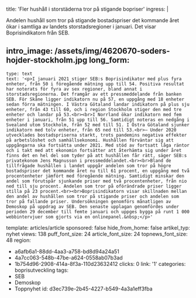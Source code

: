 title: 'Fler hushåll i storstäderna tror på stigande bopriser'
ingress: |
  <p>Andelen hushåll som tror på stigande bostadspriser det kommande året ökar i samtliga av landets storstadsregioner i januari. Det visar Boprisindikatorn från SEB.
  </p>
  
intro_image: /assets/img/4620670-soders-hojder-stockholm.jpg
long_form:
  -
    type: text
    text: '<p>I januari 2021 stiger SEB:s Boprisindikator med plus fyra enheter, från 50 i föregående mätning upp till 54. Positiva resultat har noterats för fyra av sex regioner, bland annat i storstadsregionerna. Det framgår av ett pressmeddelande från banken SEB. För Skåne ligger indikatorn nu på 57, en uppgång med 18 enheter sedan förra mätningen. I Västra Götaland landar indikatorn på plus sju enheter, från 43 till 60, och i region Stockholm stiger den med tre enheter och landar på 53.<br><br>I Norrland ökar indikatorn med fem enheter i januari, från 51 upp till 56. Samtidigt noteras en nedgång i Svealand utom Stockholm, från 52 med till 51. I Östra Götaland sjunker indikatorn med tolv enheter, från 65 ned till 53.<br>– Under 2020 utvecklades bostadspriserna starkt, trots pandemins negativa effekter på arbetslöshet och samhällsekonomi. Hushållen förväntar sig att uppgångarna ska fortsätta under 2021. Med stöd av fortsatt låga räntor och i takt med att ekonomin fortsätter att återhämta sig under året finns det en hel del som tyder på att hushållen får rätt, säger SEB:s privatekonom Jens Magnusson i pressmeddelandet.<br><br>Bland de tillfrågade hushållen i landet uppgår andelen som tror på högre bostadspriser det kommande året nu till 61 procent, en uppgång med två procentenheter jämfört med föregående mätning. Samtidigt minskar den andel som förutspår sjunkande priser med två procentenheter, från nio ned till sju procent. Andelen som tror på oförändrade priser ligger stilla på 23 procent.<br><br>Boprisindikatorn visar skillnaden mellan den andel av hushållen som tror på stigande priser och andelen som tror på fallande priser. Undersökningen genomförs månatligen av Demoskop på uppdrag av SEB. Den senaste upplagan genomfördes under perioden 29 december till femte januari och uppges bygga på runt 1 000 webbintervjuer som gjorts via en onlinepanel.&nbsp;</p>'
template: articles/article
sponsored: false
hide_from_home: false
artikel_typ: nyhet
views: 138
puff_font_size: 24
article_font_size: 24
topnews_font_size: 48
region:
  - a6afb6a1-88dd-4aa3-a758-bd8d94a24a51
  - 4a7cc063-548b-47be-a624-0558ab07b3ad
  - 1b754d96-2908-414a-8f3a-110d23632412
clicks: 0
link: '1'
categories: boprisutveckling
tags:
  - SEB
  - Demoskop
  - Toppnyhet
id: d3ec739e-2b45-4227-b549-4a3a1eff3fba
